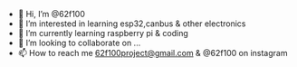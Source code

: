 - 👋 Hi, I’m @62f100
- 👀 I’m interested in learning esp32,canbus & other electronics
- 🌱 I’m currently learning raspberry pi & coding
- 💞️ I’m looking to collaborate on ...
- 📫 How to reach me 62f100project@gmail.com & @62f100 on instagram

<!---
62f100/62f100 is a ✨ special ✨ repository because its `README.md` (this file) appears on your GitHub profile.
You can click the Preview link to take a look at your changes.
--->
